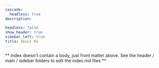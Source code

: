 ```yaml
---
cascade:
  headless: true
description: 
  
headless: false
show_header: true
sidebar_left: true
title: About Me
---
```


** index doesn't contain a body, just front matter above.
See the header / main / sidebar folders to edit the index.md files **
